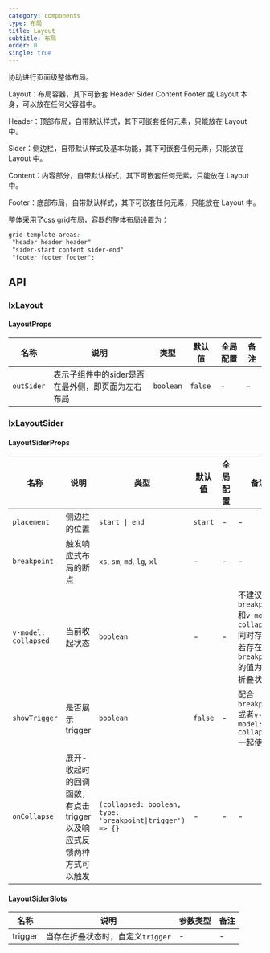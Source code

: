 ```yaml
---
category: components
type: 布局
title: Layout
subtitle: 布局
order: 0
single: true
---
```

协助进行页面级整体布局。

Layout：布局容器，其下可嵌套 Header Sider Content Footer 或 Layout 本身，可以放在任何父容器中。

Header：顶部布局，自带默认样式，其下可嵌套任何元素，只能放在 Layout 中。

Sider：侧边栏，自带默认样式及基本功能，其下可嵌套任何元素，只能放在 Layout 中。

Content：内容部分，自带默认样式，其下可嵌套任何元素，只能放在 Layout 中。

Footer：底部布局，自带默认样式，其下可嵌套任何元素，只能放在 Layout 中。

整体采用了css grid布局，容器的整体布局设置为：

``` css
grid-template-areas:  
 "header header header"
 "sider-start content sider-end"
 "footer footer footer";
```

## API

### IxLayout

#### LayoutProps

| 名称 | 说明 | 类型  | 默认值 | 全局配置 | 备注 |
| --- | --- | --- | --- | --- | --- |
| `outSider` | 表示子组件中的sider是否在最外侧，即页面为左右布局 | `boolean` | `false` | - | - |

### IxLayoutSider

#### LayoutSiderProps

| 名称 | 说明 | 类型  | 默认值 | 全局配置 | 备注 |
| --- | --- | --- | --- | --- | --- |
| `placement` | 侧边栏的位置 | `start \| end` | `start` | - | - |
| `breakpoint` | 触发响应式布局的断点 | `xs`, `sm`, `md`, `lg`, `xl` | - | - |  - |
| `v-model: collapsed` | 当前收起状态 | `boolean` | - | - |  不建议`breakpoint`和`v-model: collapsed`同时存在，若存在则以`breakpoint`的值为默认折叠状态 |
| `showTrigger` | 是否展示trigger | `boolean` | `false` | - |  配合`breakpoint`或者`v-model: collapsed` 一起使用 |
| `onCollapse` | 展开-收起时的回调函数，有点击 trigger 以及响应式反馈两种方式可以触发 | `(collapsed: boolean, type: 'breakpoint\|trigger') => {}` | - | - |  - |

#### LayoutSiderSlots

| 名称 | 说明 | 参数类型 | 备注 |
| --- | --- | --- | --- |
| trigger | 当存在折叠状态时，自定义`trigger` | - | - |

